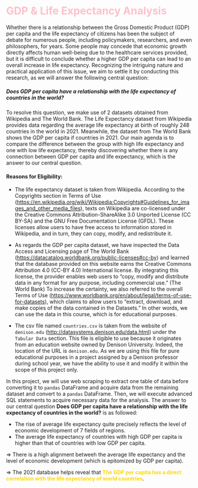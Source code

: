 # <font color='pink'><b>GDP & Life Expectancy Analysis</b></font>

Whether there is a relationship between the Gross Domestic Product (GDP) per capita and the life expectancy of citizens has been the subject of debate for numerous people, including policymakers, researchers, and even philosophers, for years. Some people may concede that economic growth directly affects human well-being due to the healthcare services provided, but it is difficult to conclude whether a higher GDP per capita can lead to an overall increase in life expectancy. Recognizing the intriguing nature and practical application of this issue, we aim to settle it by conducting this research, as we will answer the following central question: 
##### <b>Does GDP per capita have a relationship with the life expectancy of countries in the world?</b>

To resolve this question, we make use of 2 datasets obtained from Wikipedia and The World Bank. The Life Expectancy dataset from Wikipedia provides data regarding the average life expectancy at birth of roughly 248 countries in the world in 2021. Meanwhile, the dataset from The World Bank shows the GDP per capita if countries in 2021. Our main agenda is to compare the difference between the group with high life expectancy and one with low life expectancy, thereby discovering whether there is any connection between GDP per capita and life expectancy, which is the answer to our central question.

#### <b>Reasons for Eligibility</b>:

- The life expectancy dataset is taken from Wikipedia. According to the Copyrights section in Terms of Use (https://en.wikipedia.org/wiki/Wikipedia:Copyrights#Guidelines_for_images_and_other_media_files), texts on Wikipedia are co-licensed under the Creative Commons Attribution-ShareAlike 3.0 Unported License (CC BY-SA) and the GNU Free Documentation License (GFDL). These licenses allow users to have free access to information stored in Wikipedia, and in turn, they can copy, modify, and redistribute it.

- As regards the GDP per capita dataset, we have inspected the Data Access and Licensing page of The World Bank (https://datacatalog.worldbank.org/public-licenses#cc-by) and learned that the database provided on this website earns the Creative Commons Attribution 4.0 (CC-BY 4.0) International license. By integrating this license, the provider enables web users to “copy, modify and distribute data in any format for any purpose, including commercial use.” (The World Bank) To increase the certainty, we also referred to the overall Terms of Use (https://www.worldbank.org/en/about/legal/terms-of-use-for-datasets), which claims to allow users to “extract, download, and make copies of the data contained in the Datasets.” In other words, we can use the data in this course, which is for educational purposes. 

- The csv file named `countries.csv` is taken from the website of `denison.edu` (http://datasystems.denison.edu/data.html) under the `Tabular Data` section. This file is eligible to use because it originates from an education website owned by Denison University. Indeed, the location of the URL is `denison.edu`. As we are using this file for pure educational purposes in a project assigned by a Denison professor during school year, we have the ability to use it and modify it within the scope of this project only.

In this project, we will use web scraping to extract one table of data before converting it to `pandas` DataFrame and acquire data from the remaining dataset and convert to a `pandas` DataFrame. Then, we will execute advanced SQL statements to acquire necessary data for the analysis. The answer to our central question <b>Does GDP per capita have a relationship with the life expectancy of countries in the world?</b> is as followed:
- The rise of average life expectancy quite precisely reflects the level of economic development of 7 fields of regions.
- The average life expectancy of countries with high GDP per capita is higher than that of countries with low GDP per capita.

=> There is a high alignment betweeh the average life expectancy and the level of economic development (which is epitomized by GDP per capita). 

=> The 2021 database helps reveal that <font color='gold'><b> The GDP per capita has a direct correlation with the life expectancy of world countries</b></font>.
